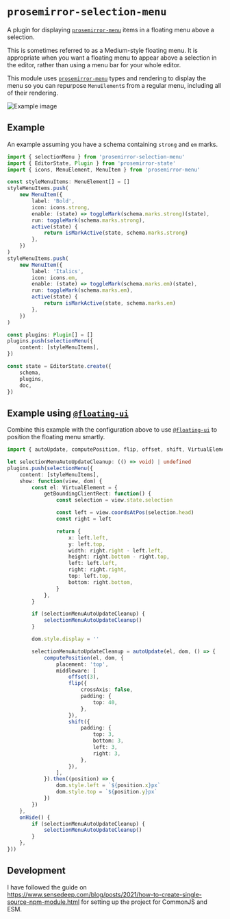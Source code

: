 # `prosemirror-selection-menu`

A plugin for displaying [`prosemirror-menu`](https://github.com/ProseMirror/prosemirror-menu) items in a floating menu above a selection.

This is sometimes referred to as a Medium-style floating menu. It is appropriate when you want a floating menu to appear above a selection in the editor,
rather than using a menu bar for your whole editor.

This module uses [`prosemirror-menu`](https://github.com/ProseMirror/prosemirror-menu) types and rendering to display the menu so you can repurpose
`MenuElement`s from a regular menu, including all of their rendering.

![Example image](https://github.com/Letterboxd/prosemirror-selection-menu/raw/main/etc/example.png)

## Example

An example assuming you have a schema containing `strong` and `em` marks.

```typescript
import { selectionMenu } from 'prosemirror-selection-menu'
import { EditorState, Plugin } from 'prosemirror-state'
import { icons, MenuElement, MenuItem } from 'prosemirror-menu'

const styleMenuItems: MenuElement[] = []
styleMenuItems.push(
	new MenuItem({
		label: 'Bold',
		icon: icons.strong,
		enable: (state) => toggleMark(schema.marks.strong)(state),
		run: toggleMark(schema.marks.strong),
		active(state) {
			return isMarkActive(state, schema.marks.strong)
		},
	})
)
styleMenuItems.push(
	new MenuItem({
		label: 'Italics',
		icon: icons.em,
		enable: (state) => toggleMark(schema.marks.em)(state),
		run: toggleMark(schema.marks.em),
		active(state) {
			return isMarkActive(state, schema.marks.em)
		},
	})
)

const plugins: Plugin[] = []
plugins.push(selectionMenu({
	content: [styleMenuItems],
})

const state = EditorState.create({
	schema,
	plugins,
	doc,
})
```

## Example using [`@floating-ui`](https://floating-ui.com/)

Combine this example with the configuration above to use [`@floating-ui`](https://floating-ui.com/) to position the floating menu smartly.

```typescript
import { autoUpdate, computePosition, flip, offset, shift, VirtualElement } from '@floating-ui/dom'

let selectionMenuAutoUpdateCleanup: (() => void) | undefined
plugins.push(selectionMenu({
	content: [styleMenuItems],
	show: function(view, dom) {
		const el: VirtualElement = {
			getBoundingClientRect: function() {
				const selection = view.state.selection

				const left = view.coordsAtPos(selection.head)
				const right = left

				return {
					x: left.left,
					y: left.top,
					width: right.right - left.left,
					height: right.bottom - right.top,
					left: left.left,
					right: right.right,
					top: left.top,
					bottom: right.bottom,
				}
			},
		}

		if (selectionMenuAutoUpdateCleanup) {
			selectionMenuAutoUpdateCleanup()
		}

		dom.style.display = ''

		selectionMenuAutoUpdateCleanup = autoUpdate(el, dom, () => {
			computePosition(el, dom, {
				placement: 'top',
				middleware: [
					offset(3),
					flip({
						crossAxis: false,
						padding: {
							top: 40,
						},
					}),
					shift({
						padding: {
							top: 3,
							bottom: 3,
							left: 3,
							right: 3,
						},
					}),
				],
			}).then((position) => {
				dom.style.left = `${position.x}px`
				dom.style.top = `${position.y}px`
			})
		})
	},
	onHide() {
		if (selectionMenuAutoUpdateCleanup) {
			selectionMenuAutoUpdateCleanup()
		}
	},
}))
```

## Development

I have followed the guide on https://www.sensedeep.com/blog/posts/2021/how-to-create-single-source-npm-module.html for setting
up the project for CommonJS and ESM.
